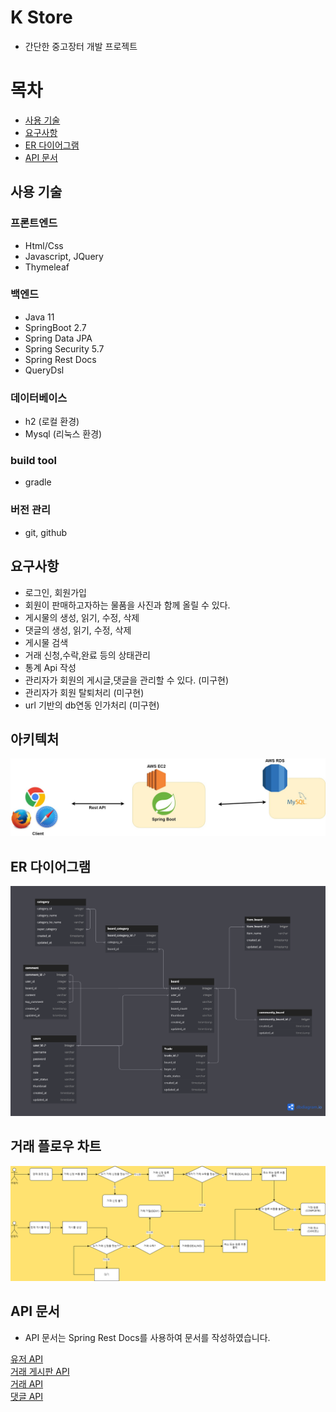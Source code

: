 

# K Store

- 간단한 중고장터 개발 프로젝트

# 목차
- [사용 기술](#사용-기술)
- [요구사항](#요구사항)
- [ER 다이어그램](#ER-다이어그램)
- [API 문서](#api-문서)


## 사용 기술

### 프론트엔드

- Html/Css
- Javascript, JQuery
- Thymeleaf

### 백엔드

- Java 11
- SpringBoot 2.7
- Spring Data JPA 
- Spring Security 5.7
- Spring Rest Docs
- QueryDsl

### 데이터베이스

- h2 (로컬 환경)
- Mysql (리눅스 환경)

### build tool

- gradle

### 버전 관리

- git, github

## 요구사항

- 로그인, 회원가입
- 회원이 판매하고자하는 물품을 사진과 함께 올릴 수 있다.
- 게시물의 생성, 읽기, 수정, 삭제
- 댓글의 생성, 읽기, 수정, 삭제
- 게시물 검색
- 거래 신청,수락,완료 등의 상태관리
- 통계 Api 작성
- 관리자가 회원의 게시글,댓글을 관리할 수 있다. (미구현)
- 관리자가 회원 탈퇴처리 (미구현)
- url 기반의 db연동 인가처리 (미구현)

## 아키텍처

<img src="./docs/architecture/store-architecture.jpg">

## ER 다이어그램

<img src="./docs/erd/erd-image.png">


## 거래 플로우 차트

<img src="./docs/flow/trade-flow-chart.png">


## API 문서

- API 문서는 Spring Rest Docs를 사용하여 문서를 작성하였습니다.

<a href="https://htmlpreview.github.io/?https://github.com/k-mini/Store/blob/dev/src/main/resources/static/docs/user.html" target="_blank">유저 API</a> <br>
<a href="https://htmlpreview.github.io/?https://github.com/k-mini/Store/blob/dev/src/main/resources/static/docs/itemboard.html" target="_blank">거래 게시판 API</a> <br>
<a href="https://htmlpreview.github.io/?https://github.com/k-mini/Store/blob/dev/src/main/resources/static/docs/trade.html" target="_blank">거래 API</a> <br>
<a href="https://htmlpreview.github.io/?https://github.com/k-mini/Store/blob/dev/src/main/resources/static/docs/comment.html" target="_blank">댓글 API</a>
